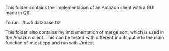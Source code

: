 This folder contains the implementation of an Amazon client with a GUI made in QT. 

To run: ./hw5 database.txt

This folder also contains my implementation of merge sort, which is used in the Amazon client. This can be tested with different inputs put into the main function of mtest.cpp and run with ./mtest